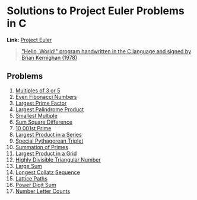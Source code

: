 # Solutions to Project Euler Problems in C

**Link:** [Project Euler](https://projecteuler.net/about)

> ["Hello, World!" program handwritten in the C language and signed by Brian Kernighan (1978)](https://en.wikipedia.org/wiki/%22Hello,_World!%22_program#/media/File:Hello_World_Brian_Kernighan_1978.jpg)

## Problems

1. [Multiples of 3 or 5](https://projecteuler.net/problem=1)  
2. [Even Fibonacci Numbers](https://projecteuler.net/problem=2)  
3. [Largest Prime Factor](https://projecteuler.net/problem=3)  
4. [Largest Palindrome Product](https://projecteuler.net/problem=4)  
5. [Smallest Multiple](https://projecteuler.net/problem=5)  
6. [Sum Square Difference](https://projecteuler.net/problem=6)  
7. [10 001st Prime](https://projecteuler.net/problem=7)  
8. [Largest Product in a Series](https://projecteuler.net/problem=8)
9. [Special Pythagorean Triplet](https://projecteuler.net/problem=9)
10. [Summation of Primes](https://projecteuler.net/problem=10) 
11. [Largest Product in a Grid](https://projecteuler.net/problem=11)  
12. [Highly Divisible Triangular Number](https://projecteuler.net/problem=12)  
13. [Large Sum](https://projecteuler.net/problem=13)
14. [Longest Collatz Sequence](https://projecteuler.net/problem=14) 
15. [Lattice Paths](https://projecteuler.net/problem=15)
16. [Power Digit Sum](https://projecteuler.net/problem=16)
17. [Number Letter Counts](https://projecteuler.net/problem=17)
